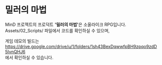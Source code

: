 # 밀러의 마법

MinD 프로젝트의 프로덕트 <b>'밀러의 마법'</b>은 소울라이크 RPG입니다.
<br> Assets/02_Scripts/ 파일에서 코드를 확인하실 수 있으며,
  
게임 데모의 빌드는
<br>https://drive.google.com/drive/u/1/folders/1sh43BexDqwwfpBH9zpqo9zdD5IvnQHJ6
<br>에서 확인하실 수 있습니다.
